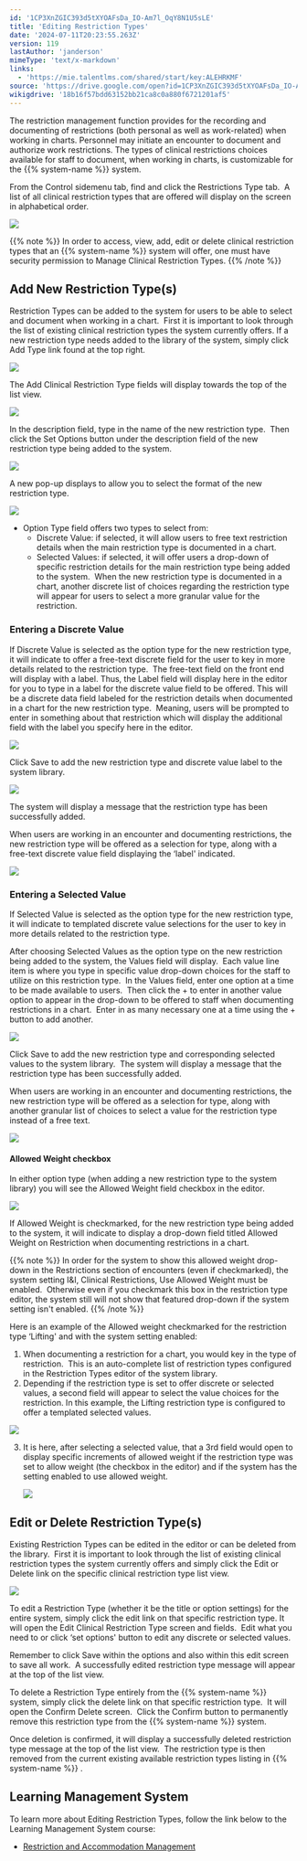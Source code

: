```yaml
---
id: '1CP3XnZGIC393d5tXYOAFsDa_IO-Am7l_OqY8N1U5sLE'
title: 'Editing Restriction Types'
date: '2024-07-11T20:23:55.263Z'
version: 119
lastAuthor: 'janderson'
mimeType: 'text/x-markdown'
links:
  - 'https://mie.talentlms.com/shared/start/key:ALEHRKMF'
source: 'https://drive.google.com/open?id=1CP3XnZGIC393d5tXYOAFsDa_IO-Am7l_OqY8N1U5sLE'
wikigdrive: '18b16f57bdd63152bb21ca8c0a880f6721201af5'
---
```

The restriction management function provides for the recording and documenting of restrictions (both personal as well as work-related) when working in charts. Personnel may initiate an encounter to document and authorize work restrictions. The types of clinical restrictions choices available for staff to document, when working in charts, is customizable for the {{% system-name %}} system.

From the Control sidemenu tab, find and click the Restrictions Type tab.  A list of all clinical restriction types that are offered will display on the screen in alphabetical order.

![](../editing-restriction-types.assets/70b18396fffa0f34d043c0a99d475af5.png)

{{% note %}}
In order to access, view, add, edit or delete clinical restriction types that an {{% system-name %}} system will offer, one must have security permission to Manage Clinical Restriction Types.
{{% /note %}}

## Add New Restriction Type(s)

Restriction Types can be added to the system for users to be able to select and document when working in a chart.  First it is important to look through the list of existing clinical restriction types the system currently offers. If a new restriction type needs added to the library of the system, simply click Add Type link found at the top right.

![](../editing-restriction-types.assets/15164224c8b4c4dbd0f6537ac32a0e40.png)

The Add Clinical Restriction Type fields will display towards the top of the list view.

![](../editing-restriction-types.assets/28ac5faa0400d03ac0922f2f02557b6c.png)

In the description field, type in the name of the new restriction type.  Then click the Set Options button under the description field of the new restriction type being added to the system.

![](../editing-restriction-types.assets/35334b2d209430b47751b595fbc04f84.png)

A new pop-up displays to allow you to select the format of the new restriction type.

![](../editing-restriction-types.assets/b39a850d12a2adba290087f29bef7cf6.png)

* Option Type field offers two types to select from:
    * Discrete Value: if selected, it will allow users to free text restriction details when the main restriction type is documented in a chart.
    * Selected Values: if selected, it will offer users a drop-down of specific restriction details for the main restriction type being added to the system.  When the new restriction type is documented in a chart, another discrete list of choices regarding the restriction type will appear for users to select a more granular value for the restriction.

### Entering a Discrete Value

If Discrete Value is selected as the option type for the new restriction type, it will indicate to offer a free-text discrete field for the user to key in more details related to the restriction type.  The free-text field on the front end will display with a label. Thus, the Label field will display here in the editor for you to type in a label for the discrete value field to be offered. This will be a discrete data field labeled for the restriction details when documented in a chart for the new restriction type.  Meaning, users will be prompted to enter in something about that restriction which will display the additional field with the label you specify here in the editor.

![](../editing-restriction-types.assets/fe45cc7762f06117d8ec112ee6399dfb.png)

Click Save to add the new restriction type and discrete value label to the system library.

![](../editing-restriction-types.assets/206f2e8b26090c29f1649c1536bec759.png)

The system will display a message that the restriction type has been successfully added.

When users are working in an encounter and documenting restrictions, the new restriction type will be offered as a selection for type, along with a free-text discrete value field displaying the ‘label' indicated.

![](../editing-restriction-types.assets/aa4954812ccdf6e4568e1c364c5a81ff.png)

### Entering a Selected Value

If Selected Value is selected as the option type for the new restriction type, it will indicate to templated discrete value selections for the user to key in more details related to the restriction type.

After choosing Selected Values as the option type on the new restriction being added to the system, the Values field will display.  Each value line item is where you type in specific value drop-down choices for the staff to utilize on this restriction type.  In the Values field, enter one option at a time to be made available to users.  Then click the + to enter in another value option to appear in the drop-down to be offered to staff when documenting restrictions in a chart.  Enter in as many necessary one at a time using the + button to add another.

![](../editing-restriction-types.assets/e814c231f2e56e1b3e78a9b1792c681d.png)

Click Save to add the new restriction type and corresponding selected values to the system library.  The system will display a message that the restriction type has been successfully added.

When users are working in an encounter and documenting restrictions, the new restriction type will be offered as a selection for type, along with another granular list of choices to select a value for the restriction type instead of a free text.

![](../editing-restriction-types.assets/bebb1218c5a339d5fe9e8ac96a45d047.png)

#### Allowed Weight checkbox

In either option type (when adding a new restriction type to the system library) you will see the Allowed Weight field checkbox in the editor.

![](../editing-restriction-types.assets/df76b98e0589f580db05a30ccd48d460.png)

If Allowed Weight is checkmarked, for the new restriction type being added to the system, it will indicate to display a drop-down field titled Allowed Weight on Restriction when documenting restrictions in a chart.

{{% note %}}
In order for the system to show this allowed weight drop-down in the Restrictions section of encounters (even if checkmarked), the system setting I&I, Clinical Restrictions, Use Allowed Weight must be enabled.  Otherwise even if you checkmark this box in the restriction type editor, the system still will not show that featured drop-down if the system setting isn't enabled.
{{% /note %}}

Here is an example of the Allowed weight checkmarked for the restriction type ‘Lifting' and with the system setting enabled:

1. When documenting a restriction for a chart, you would key in the type of restriction.  This is an auto-complete list of restriction types configured in the Restriction Types editor of the system library.
2. Depending if the restriction type is set to offer discrete or selected values, a second field will appear to select the value choices for the restriction. In this example, the Lifting restriction type is configured to offer a templated selected values.

![](../editing-restriction-types.assets/218d7e5aff746d7428e37adb5681bbd6.png)

3. It is here, after selecting a selected value, that a 3rd field would open to display specific increments of allowed weight if the restriction type was set to allow weight (the checkbox in the editor) and if the system has the setting enabled to use allowed weight.

    ![](../editing-restriction-types.assets/5317941157a164de2c640c80a094894b.png)

## Edit or Delete Restriction Type(s)

Existing Restriction Types can be edited in the editor or can be deleted from the library.  First it is important to look through the list of existing clinical restriction types the system currently offers and simply click the Edit or Delete link on the specific clinical restriction type list view.

![](../editing-restriction-types.assets/46b29206e53f2da1ddd55cffde3a0702.png)

To edit a Restriction Type (whether it be the title or option settings) for the entire system, simply click the edit link on that specific restriction type. It will open the Edit Clinical Restriction Type screen and fields.  Edit what you need to or click ‘set options' button to edit any discrete or selected values.

Remember to click Save within the options and also within this edit screen to save all work.  A successfully edited restriction type message will appear at the top of the list view.

To delete a Restriction Type entirely from the {{% system-name %}} system, simply click the delete link on that specific restriction type.  It will open the Confirm Delete screen.  Click the Confirm button to permanently remove this restriction type from the {{% system-name %}} system.

Once deletion is confirmed, it will display a successfully deleted restriction type message at the top of the list view.  The restriction type is then removed from the current existing available restriction types listing in {{% system-name %}} .

## Learning Management System

To learn more about Editing Restriction Types, follow the link below to the Learning Management System course:

* [Restriction and Accommodation Management](https://mie.talentlms.com/shared/start/key:ALEHRKMF)
